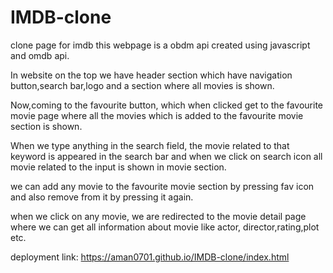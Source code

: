 # IMDB-clone
clone page for imdb
this webpage is a obdm api created using javascript and omdb api.

In website on the top we have header section which have navigation button,search bar,logo and a section where all movies is shown.

Now,coming to the favourite button, which when clicked get to the favourite movie page where all the movies which is added to the favourite movie section is shown.

When we type anything in the search field, the movie related to that keyword is appeared in the search bar and when we click on search icon all movie related to the input is shown in movie section.

we can add any movie to the favourite movie section by pressing fav icon and also remove from it by pressing it again.

when we click on any movie, we are redirected to the movie detail page where we can get all information about movie like actor, director,rating,plot etc.


deployment link: https://aman0701.github.io/IMDB-clone/index.html
